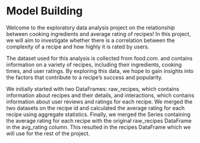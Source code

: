 # Model Building

Welcome to the exploratory data analysis project on the relationship between cooking ingredients and average rating of recipes! In this project, we will aim to investigate whether there is a correlation between the complexity of a recipe and how highly it is rated by users.

The dataset used for this analysis is collected from food.com. and contains information on a variety of recipes, including their ingredients, cooking times, and user ratings. By exploring this data, we hope to gain insights into the factors that contribute to a recipe’s success and popularity.

We initially started with two DataFrames: raw_recipes, which contains information about recipes and their details, and interactions, which contains information about user reviews and ratings for each recipe. We merged the two datasets on the recipe id and calculated the average rating for each recipe using aggregate statistics. Finally, we merged the Series containing the average rating for each recipe with the original raw_recipes DataFrame in the avg_rating column. This resulted in the recipes DataFrame which we will use for the rest of the project.
